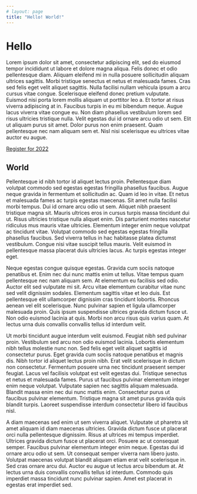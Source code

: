 ```yaml
---
# layout: page
title: "Hello! World!"
---
```


# Hello

Lorem ipsum dolor sit amet, consectetur adipiscing elit, sed do
eiusmod tempor incididunt ut labore et dolore magna aliqua. Felis
donec et odio pellentesque diam. Aliquam eleifend mi in nulla
posuere sollicitudin aliquam ultrices sagittis. Morbi tristique
senectus et netus et malesuada fames. Cras sed felis eget velit
aliquet sagittis. Nulla facilisi nullam vehicula ipsum a arcu cursus
vitae congue. Scelerisque eleifend donec pretium vulputate. Euismod
nisi porta lorem mollis aliquam ut porttitor leo a. Et tortor at
risus viverra adipiscing at in. Faucibus turpis in eu mi bibendum
neque. Augue lacus viverra vitae congue eu. Non diam phasellus
vestibulum lorem sed risus ultricies tristique nulla. Velit egestas
dui id ornare arcu odio ut sem. Elit ut aliquam purus sit amet.
Dolor purus non enim praesent. Quam pellentesque nec nam aliquam sem
et. Nisl nisi scelerisque eu ultrices vitae auctor eu augue.

[Register for 2022](https://docs.google.com/forms/d/e/1FAIpQLSfCNPpMFXcu2PW5rHAoytGNnLFNydT8EU53yLgeBCH4TVdtsA/viewform)

## World

Pellentesque id nibh tortor id aliquet lectus proin. Pellentesque
diam volutpat commodo sed egestas egestas fringilla phasellus
faucibus. Augue neque gravida in fermentum et sollicitudin ac. Quam
id leo in vitae. Et netus et malesuada fames ac turpis egestas
maecenas. Sit amet nulla facilisi morbi tempus. Dui id ornare arcu
odio ut sem. Aliquet nibh praesent tristique magna sit. Mauris
ultrices eros in cursus turpis massa tincidunt dui ut. Risus
ultricies tristique nulla aliquet enim. Dis parturient montes
nascetur ridiculus mus mauris vitae ultricies. Elementum integer
enim neque volutpat ac tincidunt vitae. Volutpat commodo sed egestas
egestas fringilla phasellus faucibus. Sed viverra tellus in hac
habitasse platea dictumst vestibulum. Congue nisi vitae suscipit
tellus mauris. Velit euismod in pellentesque massa placerat duis
ultricies lacus. Ac turpis egestas integer eget.

Neque egestas congue quisque egestas. Gravida cum sociis natoque
penatibus et. Enim nec dui nunc mattis enim ut tellus. Vitae tempus
quam pellentesque nec nam aliquam sem. At elementum eu facilisis sed
odio. Auctor elit sed vulputate mi sit. Arcu vitae elementum
curabitur vitae nunc sed velit dignissim sodales. Elementum sagittis
vitae et leo duis. Est pellentesque elit ullamcorper dignissim cras
tincidunt lobortis. Rhoncus aenean vel elit scelerisque. Nunc
pulvinar sapien et ligula ullamcorper malesuada proin. Quis ipsum
suspendisse ultrices gravida dictum fusce ut. Non odio euismod
lacinia at quis. Morbi non arcu risus quis varius quam. At lectus
urna duis convallis convallis tellus id interdum velit.

Ut morbi tincidunt augue interdum velit euismod. Feugiat nibh sed
pulvinar proin. Vestibulum sed arcu non odio euismod lacinia.
Lobortis elementum nibh tellus molestie nunc non. Sed felis eget
velit aliquet sagittis id consectetur purus. Eget gravida cum sociis
natoque penatibus et magnis dis. Nibh tortor id aliquet lectus proin
nibh. Erat velit scelerisque in dictum non consectetur. Fermentum
posuere urna nec tincidunt praesent semper feugiat. Lacus vel
facilisis volutpat est velit egestas dui. Tristique senectus et
netus et malesuada fames. Purus ut faucibus pulvinar elementum
integer enim neque volutpat. Vulputate sapien nec sagittis aliquam
malesuada. Blandit massa enim nec dui nunc mattis enim. Consectetur
purus ut faucibus pulvinar elementum. Tristique magna sit amet purus
gravida quis blandit turpis. Laoreet suspendisse interdum
consectetur libero id faucibus nisl.

A diam maecenas sed enim ut sem viverra aliquet. Vulputate ut
pharetra sit amet aliquam id diam maecenas ultricies. Gravida dictum
fusce ut placerat orci nulla pellentesque dignissim. Risus at
ultrices mi tempus imperdiet. Ultrices gravida dictum fusce ut
placerat orci. Posuere ac ut consequat semper. Faucibus pulvinar
elementum integer enim neque. Egestas dui id ornare arcu odio ut
sem. Ut consequat semper viverra nam libero justo. Volutpat maecenas
volutpat blandit aliquam etiam erat velit scelerisque in. Sed cras
ornare arcu dui. Auctor eu augue ut lectus arcu bibendum at. At
lectus urna duis convallis convallis tellus id interdum. Commodo
quis imperdiet massa tincidunt nunc pulvinar sapien. Amet est
placerat in egestas erat imperdiet sed.
</body>
</html>

